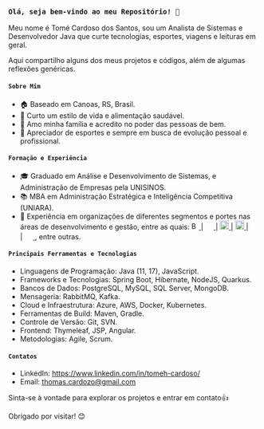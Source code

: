### ```Olá, seja bem-vindo ao meu Repositório! 👋```

Meu nome é Tomé Cardoso dos Santos, sou um Analista de Sistemas e Desenvolvedor Java que curte tecnologias, esportes, viagens e leituras em geral. 

Aqui compartilho alguns dos meus projetos e códigos, além de algumas reflexões genéricas.

#### ```Sobre Mim```


  - 🏠 Baseado em Canoas, RS, Brasil.
  - 💪 Curto um estilo de vida e alimentação saudável.
  - 🙏 Amo minha família e acredito no poder das pessoas de bem.
  - 🥋 Apreciador de esportes e sempre em busca de evolução pessoal e profissional.

#### ```Formação e Experiência```

  - 🎓 Graduado em Análise e Desenvolvimento de Sistemas, e Administração de Empresas pela UNISINOS.
  - 📚 MBA em Administração Estratégica e Inteligência Competitiva (UNIARA).
  - 💼 Experiência em organizações de diferentes segmentos e portes nas áreas de desenvolvimento e gestão, entre as quais:
<a href="https://www.bees.com/en"> <img src="https://www.bees.com/sites/g/files/wnfebl8851/files/BEES.COM/Style%20Guide/bees-logo-yellow.svg" height=15px alt="Bees Brasil"> 
 </a>  |  <a href="https://compass.uol/pt/home/"> <img src="https://compass.uol/etc.clientlibs/compass/clientlibs/clientlib-react/resources/static/media/logo-light.21615d7f.svg" height=17px> 
 </a> | <a href="https://www.omnik.com.br/"> <img src="https://omnik.com.br/wp-content/uploads/2022/12/omnik-logo-nova.png" height=18px> 
 </a> | <a href="https://site.ctasmart.com.br/"> <img src="https://site.ctasmart.com.br/wp-content/themes/site-ctasmart/assets/images/brand.png" height=18px> 
 </a> | <a href="https://kbase.com.br/"> <img src="https://kbase.com.br/novo/wp-content/uploads/2018/04/logo.png" height=17px> 
 </a> | <a href="https://www.fab.mil.br/index.php"> <img src="https://www.fab.mil.br/images/sistema/geral/gladio_80px.png" height=17px> 
 </a>, entre outras.

#### ```Principais Ferramentas e Tecnologias```

  - Linguagens de Programação: Java (11, 17), JavaScript.
  - Frameworks e Tecnologias: Spring Boot, Hibernate, NodeJS, Quarkus.
  - Bancos de Dados: PostgreSQL, MySQL, SQL Server, MongoDB.
  - Mensageria: RabbitMQ, Kafka.
  - Cloud e Infraestrutura: Azure, AWS, Docker, Kubernetes.
  - Ferramentas de Build: Maven, Gradle.
  - Controle de Versão: Git, SVN.
  - Frontend: Thymeleaf, JSP, Angular.
  - Metodologias: Agile, Scrum.


#### ```Contatos```

  - LinkedIn: https://www.linkedin.com/in/tomeh-cardoso/
  - Email: thomas.cardozo@gmail.com

Sinta-se à vontade para explorar os projetos e entrar em contato👍 

Obrigado por visitar! 😊

